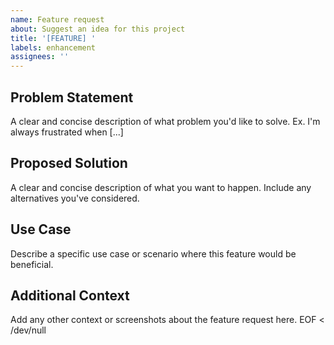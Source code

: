 ```yaml
---
name: Feature request
about: Suggest an idea for this project
title: '[FEATURE] '
labels: enhancement
assignees: ''
---
```


## Problem Statement
A clear and concise description of what problem you'd like to solve. Ex. I'm always frustrated when [...]

## Proposed Solution
A clear and concise description of what you want to happen. Include any alternatives you've considered.

## Use Case
Describe a specific use case or scenario where this feature would be beneficial.

## Additional Context
Add any other context or screenshots about the feature request here.
EOF < /dev/null